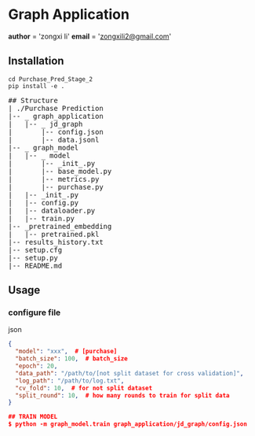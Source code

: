 # Graph Application

__author__ = 'zongxi li'
__email__ = 'zongxili2@gmail.com'


## Installation

```
cd Purchase_Pred_Stage_2
pip install -e .
```
<pre>
## Structure
| ./Purchase Prediction
|-- _ graph_application
|   |-- _ jd_graph
|       |-- config.json
|       |-- data.jsonl
|-- _ graph_model
|   |-- _ model
|       |-- _init_.py
|       |-- base_model.py
|       |-- metrics.py
|       |-- purchase.py
|   |-- _init_.py
|   |-- config.py
|   |-- dataloader.py
|   |-- train.py
|-- _pretrained_embedding
|   |-- pretrained.pkl
|-- results_history.txt
|-- setup.cfg
|-- setup.py
|-- README.md
</pre>

## Usage

### configure file

json

```json
{
  "model": "xxx",  # [purchase]
  "batch_size": 100,  # batch_size
  "epoch": 20,
  "data_path": "/path/to/[not split dataset for cross validation]",
  "log_path": "/path/to/log.txt",
  "cv_fold": 10,  # for not split dataset
  "split_round": 10,  # how many rounds to train for split data
}

## TRAIN MODEL
$ python -m graph_model.train graph_application/jd_graph/config.json
